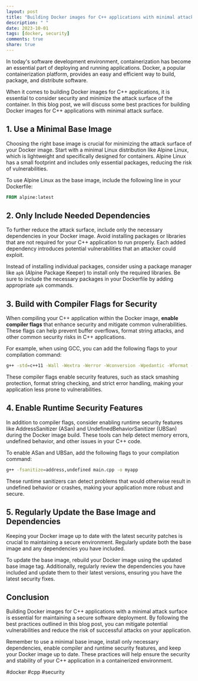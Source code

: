 ```yaml
---
layout: post
title: "Building Docker images for C++ applications with minimal attack surface"
description: " "
date: 2023-10-01
tags: [docker, security]
comments: true
share: true
---
```


In today's software development environment, containerization has become an essential part of deploying and running applications. Docker, a popular containerization platform, provides an easy and efficient way to build, package, and distribute software.

When it comes to building Docker images for C++ applications, it is essential to consider security and minimize the attack surface of the container. In this blog post, we will discuss some best practices for building Docker images for C++ applications with minimal attack surface.

## 1. Use a Minimal Base Image

Choosing the right base image is crucial for minimizing the attack surface of your Docker image. Start with a minimal Linux distribution like Alpine Linux, which is lightweight and specifically designed for containers. Alpine Linux has a small footprint and includes only essential packages, reducing the risk of vulnerabilities.

To use Alpine Linux as the base image, include the following line in your Dockerfile:

```dockerfile
FROM alpine:latest
```

## 2. Only Include Needed Dependencies

To further reduce the attack surface, include only the necessary dependencies in your Docker image. Avoid installing packages or libraries that are not required for your C++ application to run properly. Each added dependency introduces potential vulnerabilities that an attacker could exploit.

Instead of installing individual packages, consider using a package manager like `apk` (Alpine Package Keeper) to install only the required libraries. Be sure to include the necessary packages in your Dockerfile by adding appropriate `apk` commands.

## 3. Build with Compiler Flags for Security

When compiling your C++ application within the Docker image, **enable compiler flags** that enhance security and mitigate common vulnerabilities. These flags can help prevent buffer overflows, format string attacks, and other common security risks in C++ applications.

For example, when using GCC, you can add the following flags to your compilation command:

```bash
g++ -std=c++11 -Wall -Wextra -Werror -Wconversion -Wpedantic -Wformat -Wformat-security -Wshadow -Wvla -pie -fPIE -fpic -fstack-protector-strong -D_FORTIFY_SOURCE=2 -O2 main.cpp -o myapp
```

These compiler flags enable security features, such as stack smashing protection, format string checking, and strict error handling, making your application less prone to vulnerabilities.

## 4. Enable Runtime Security Features

In addition to compiler flags, consider enabling runtime security features like AddressSanitizer (ASan) and UndefinedBehaviorSanitizer (UBSan) during the Docker image build. These tools can help detect memory errors, undefined behavior, and other issues in your C++ code.

To enable ASan and UBSan, add the following flags to your compilation command:

```bash
g++ -fsanitize=address,undefined main.cpp -o myapp
```

These runtime sanitizers can detect problems that would otherwise result in undefined behavior or crashes, making your application more robust and secure.

## 5. Regularly Update the Base Image and Dependencies

Keeping your Docker image up to date with the latest security patches is crucial to maintaining a secure environment. Regularly update both the base image and any dependencies you have included.

To update the base image, rebuild your Docker image using the updated base image tag. Additionally, regularly review the dependencies you have included and update them to their latest versions, ensuring you have the latest security fixes.

## Conclusion

Building Docker images for C++ applications with a minimal attack surface is essential for maintaining a secure software deployment. By following the best practices outlined in this blog post, you can mitigate potential vulnerabilities and reduce the risk of successful attacks on your application.

Remember to use a minimal base image, install only necessary dependencies, enable compiler and runtime security features, and keep your Docker image up to date. These practices will help ensure the security and stability of your C++ application in a containerized environment.

\#docker #cpp #security